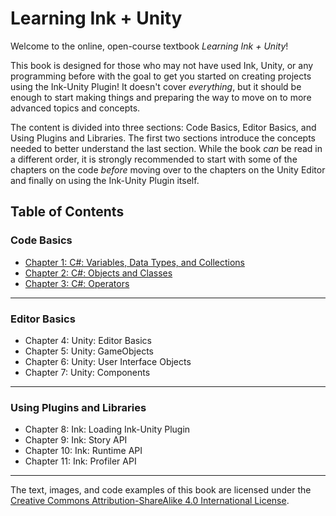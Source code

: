 # Learning Ink + Unity

Welcome to the online, open-course textbook *Learning Ink + Unity*!

This book is designed for those who may not have used Ink, Unity, or any programming before with the goal to get you started on creating projects using the Ink-Unity Plugin! It doesn't cover *everything*, but it should be enough to start making things and preparing the way to move on to more advanced topics and concepts.

The content is divided into three sections: Code Basics, Editor Basics, and Using Plugins and Libraries. The first two sections introduce the concepts needed to better understand the last section. While the book *can* be read in a different order, it is strongly recommended to start with some of the chapters on the code *before* moving over to the chapters on the Unity Editor and finally on using the Ink-Unity Plugin itself.

## Table of Contents

### Code Basics

- [Chapter 1: C#: Variables, Data Types, and Collections](./chapter1/index.md)
- [Chapter 2: C#: Objects and Classes](./chapter2/index.md)
- [Chapter 3: C#: Operators](./chapter3/index.md)

---

### Editor Basics

- Chapter 4: Unity: Editor Basics
- Chapter 5: Unity: GameObjects
- Chapter 6: Unity: User Interface Objects
- Chapter 7: Unity: Components

---

### Using Plugins and Libraries

- Chapter 8: Ink: Loading Ink-Unity Plugin
- Chapter 9: Ink: Story API
- Chapter 10: Ink: Runtime API
- Chapter 11: Ink: Profiler API

---

The text, images, and code examples of this book are licensed under the [Creative Commons Attribution-ShareAlike 4.0 International License](https://creativecommons.org/licenses/by-sa/4.0/).
